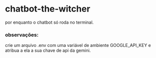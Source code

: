 # chatbot-the-witcher
por enquanto o chatbot só roda no terminal.

### observações:
crie um arquivo .env com uma variável de ambiente GOOGLE_API_KEY e atribua a ela a sua chave de api da gemini.

